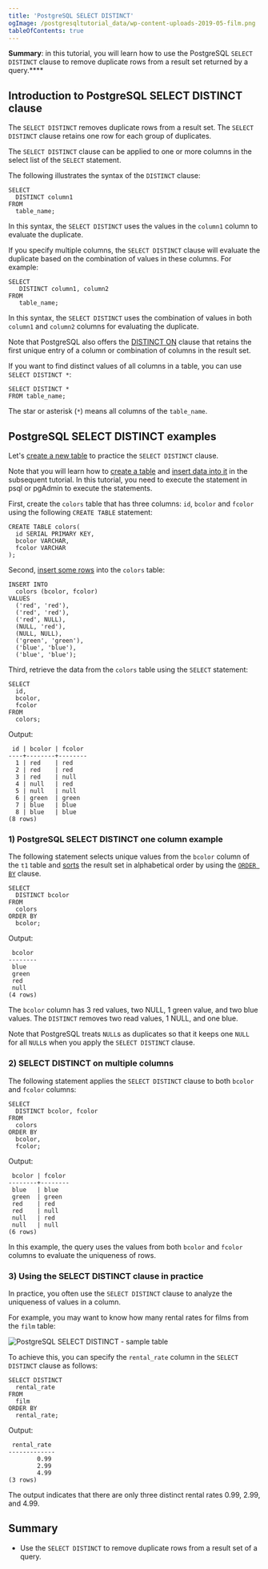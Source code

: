 ```yaml
---
title: 'PostgreSQL SELECT DISTINCT'
ogImage: /postgresqltutorial_data/wp-content-uploads-2019-05-film.png
tableOfContents: true
---
```


**Summary**: in this tutorial, you will learn how to use the PostgreSQL `SELECT DISTINCT` clause to remove duplicate rows from a result set returned by a query.\*\*\*\*

## Introduction to PostgreSQL SELECT DISTINCT clause

The `SELECT DISTINCT` removes duplicate rows from a result set. The `SELECT DISTINCT` clause retains one row for each group of duplicates.

The `SELECT DISTINCT` clause can be applied to one or more columns in the select list of the `SELECT` statement.

The following illustrates the syntax of the `DISTINCT` clause:

```
SELECT
  DISTINCT column1
FROM
  table_name;
```

In this syntax, the `SELECT DISTINCT` uses the values in the `column1` column to evaluate the duplicate.

If you specify multiple columns, the `SELECT DISTINCT` clause will evaluate the duplicate based on the combination of values in these columns. For example:

```
SELECT
   DISTINCT column1, column2
FROM
   table_name;
```

In this syntax, the `SELECT DISTINCT` uses the combination of values in both `column1` and `column2` columns for evaluating the duplicate.

Note that PostgreSQL also offers the [DISTINCT ON](/docs/postgresql/postgresql-distinct-on) clause that retains the first unique entry of a column or combination of columns in the result set.

If you want to find distinct values of all columns in a table, you can use `SELECT DISTINCT *`:

```
SELECT DISTINCT *
FROM table_name;
```

The star or asterisk (`*`) means all columns of the `table_name`.

## PostgreSQL SELECT DISTINCT examples

Let's [create a new table](/docs/postgresql/postgresql-create-table) to practice the `SELECT DISTINCT` clause.

Note that you will learn how to [create a table](/docs/postgresql/postgresql-create-table/) and [insert data into it](https://www.postgresqltutorial.com/postgresql-tutorial/postgresql-insert) in the subsequent tutorial. In this tutorial, you need to execute the statement in psql or pgAdmin to execute the statements.

First, create the `colors` table that has three columns: `id`, `bcolor` and `fcolor` using the following `CREATE TABLE` statement:

```
CREATE TABLE colors(
  id SERIAL PRIMARY KEY,
  bcolor VARCHAR,
  fcolor VARCHAR
);
```

Second, [insert some rows](/docs/postgresql/postgresql-insert-multiple-rows) into the `colors` table:

```
INSERT INTO
  colors (bcolor, fcolor)
VALUES
  ('red', 'red'),
  ('red', 'red'),
  ('red', NULL),
  (NULL, 'red'),
  (NULL, NULL),
  ('green', 'green'),
  ('blue', 'blue'),
  ('blue', 'blue');
```

Third, retrieve the data from the `colors` table using the `SELECT` statement:

```
SELECT
  id,
  bcolor,
  fcolor
FROM
  colors;
```

Output:

```
 id | bcolor | fcolor
----+--------+--------
  1 | red    | red
  2 | red    | red
  3 | red    | null
  4 | null   | red
  5 | null   | null
  6 | green  | green
  7 | blue   | blue
  8 | blue   | blue
(8 rows)
```

### 1) PostgreSQL SELECT DISTINCT one column example

The following statement selects unique values from the `bcolor` column of the `t1` table and [sorts](/docs/postgresql/postgresql-order-by/) the result set in alphabetical order by using the [`ORDER BY`](https://www.postgresqltutorial.com/postgresql-tutorial/postgresql-order-by) clause.

```
SELECT
  DISTINCT bcolor
FROM
  colors
ORDER BY
  bcolor;
```

Output:

```
 bcolor
--------
 blue
 green
 red
 null
(4 rows)
```

The `bcolor` column has 3 red values, two NULL, 1 green value, and two blue values. The `DISTINCT` removes two read values, 1 NULL, and one blue.

Note that PostgreSQL treats `NULL`s as duplicates so that it keeps one `NULL` for all `NULL`s when you apply the `SELECT DISTINCT` clause.

### 2) SELECT DISTINCT on multiple columns

The following statement applies the `SELECT DISTINCT` clause to both `bcolor` and `fcolor` columns:

```
SELECT
  DISTINCT bcolor, fcolor
FROM
  colors
ORDER BY
  bcolor,
  fcolor;
```

Output:

```
 bcolor | fcolor
--------+--------
 blue   | blue
 green  | green
 red    | red
 red    | null
 null   | red
 null   | null
(6 rows)
```

In this example, the query uses the values from both `bcolor` and `fcolor` columns to evaluate the uniqueness of rows.

### 3) Using the SELECT DISTINCT clause in practice

In practice, you often use the `SELECT DISTINCT` clause to analyze the uniqueness of values in a column.

For example, you may want to know how many rental rates for films from the `film` table:

![PostgreSQL SELECT DISTINCT - sample table](/postgresqltutorial_data/wp-content-uploads-2019-05-film.png)

To achieve this, you can specify the `rental_rate` column in the `SELECT DISTINCT` clause as follows:

```
SELECT DISTINCT
  rental_rate
FROM
  film
ORDER BY
  rental_rate;
```

Output:

```
 rental_rate
-------------
        0.99
        2.99
        4.99
(3 rows)
```

The output indicates that there are only three distinct rental rates 0.99, 2.99, and 4.99.

## Summary

- Use the `SELECT DISTINCT` to remove duplicate rows from a result set of a query.
